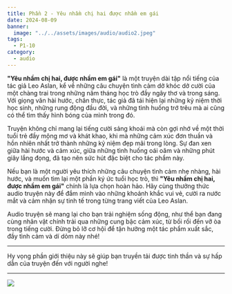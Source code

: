 ```yaml
---
title: Phần 2 - Yêu nhầm chị hai được nhầm em gái
date: 2024-08-09
banner:
  image: "../../assets/images/audio/audio2.jpeg"
tags:
  - P1-10
category:
  - audio
---
```


**"Yêu nhầm chị hai, được nhầm em gái"** là một truyện dài tập nổi tiếng của tác giả Leo Aslan, kể về những câu chuyện tình cảm dở khóc dở cười của một chàng trai trong những năm tháng học trò đầy ngây thơ và trong sáng. Với giọng văn hài hước, chân thực, tác giả đã tái hiện lại những kỷ niệm thời học sinh, những rung động đầu đời, và những tình huống trớ trêu mà ai cũng có thể tìm thấy hình bóng của mình trong đó.

Truyện không chỉ mang lại tiếng cười sảng khoái mà còn gợi nhớ về một thời tuổi trẻ đầy mộng mơ và khát khao, khi mà những cảm xúc đơn thuần và hồn nhiên nhất trở thành những kỷ niệm đẹp mãi trong lòng. Sự đan xen giữa hài hước và cảm xúc, giữa những tình huống oái oăm và những phút giây lắng đọng, đã tạo nên sức hút đặc biệt cho tác phẩm này.

Nếu bạn là một người yêu thích những câu chuyện tình cảm nhẹ nhàng, hài hước, và muốn tìm lại một phần ký ức tuổi học trò, thì **"Yêu nhầm chị hai, được nhầm em gái"** chính là lựa chọn hoàn hảo. Hãy cùng thưởng thức audio truyện này để đắm mình vào những khoảnh khắc vui vẻ, cười ra nước mắt và cảm nhận sự tinh tế trong từng trang viết của Leo Aslan. 

Audio truyện sẽ mang lại cho bạn trải nghiệm sống động, như thể bạn đang cùng nhân vật chính trải qua những cung bậc cảm xúc, từ bối rối đến vỡ òa trong tiếng cười. Đừng bỏ lỡ cơ hội để tận hưởng một tác phẩm xuất sắc, đầy tình cảm và dí dỏm này nhé!

--- 

Hy vọng phần giới thiệu này sẽ giúp bạn truyền tải được tinh thần và sự hấp dẫn của truyện đến với người nghe!

---

![](https://www.youtube.com/watch?v=N9DrkwspAyk&list=PLfEWNzpBlIOpJgXxfDh4nPnTA3uR46gyM&index=2)

